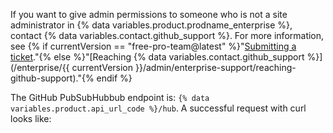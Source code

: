 If you want to give admin permissions to someone who is not a site administrator in {% data variables.product.prodname_enterprise %}, contact {% data variables.contact.github_support %}. For more information, see {% if currentVersion == "free-pro-team@latest" %}"[Submitting a ticket](/github/working-with-github-support/submitting-a-ticket)."{% else %}"[Reaching {% data variables.contact.github_support %}](/enterprise/{{ currentVersion }}/admin/enterprise-support/reaching-github-support)."{% endif %}

The GitHub PubSubHubbub endpoint is: `{% data variables.product.api_url_code %}/hub`. A successful request with curl looks like:
